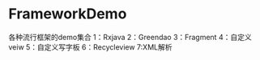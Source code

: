 # FrameworkDemo
各种流行框架的demo集合
1：Rxjava
2：Greendao
3：Fragment
4：自定义veiw
5：自定义写字板
6：Recycleview
7:XML解析
